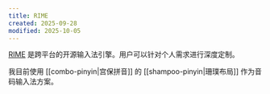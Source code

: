 ```yaml
---
title: RIME
created: 2025-09-28
modified: 2025-10-05
---
```


[RIME](https://rime.im/) 是跨平台的开源输入法引擎。用户可以针对个人需求进行深度定制。

我目前使用 [[combo-pinyin|宫保拼音]] 的 [[shampoo-pinyin|珊璞布局]] 作为音码输入法方案。
